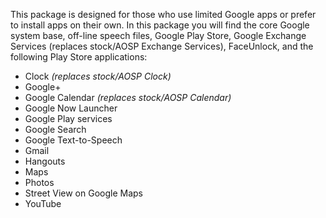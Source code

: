 This package is designed for those who use limited Google apps or prefer to install apps on their own.
In this package you will find the core Google system base, off-line speech files, Google Play Store, Google Exchange Services (replaces stock/AOSP Exchange Services), FaceUnlock, and the following Play Store applications:

* Clock _(replaces stock/AOSP Clock)_
* Google+
* Google Calendar _(replaces stock/AOSP Calendar)_
* Google Now Launcher
* Google Play services
* Google Search
* Google Text-to-Speech
* Gmail
* Hangouts
* Maps
* Photos
* Street View on Google Maps
* YouTube